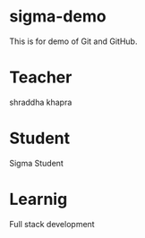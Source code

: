 # sigma-demo
This is  for demo of Git and GitHub.

# Teacher 
shraddha khapra 
# Student 
Sigma Student 
 
# Learnig 
Full stack development 